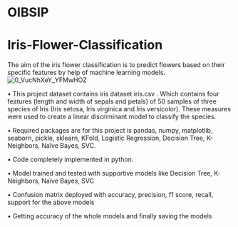 # OIBSIP
# Iris-Flower-Classification
The aim of the iris flower classification is to predict flowers based on their specific features by help of machine learning models.
![0_VucNhXeY_YFMwHOZ](https://miro.medium.com/v2/resize:fit:828/format:webp/1*YYiQed4kj_EZ2qfg_imDWA.png)

•	This project dataset contains iris dataset iris.csv . Which contains four features (length and width of sepals and petals) of 50 samples of three species of Iris (Iris setosa, Iris virginica and Iris versicolor). These measures were used to create a linear discriminant model to classify the species.

•	Required packages are for this project is pandas, numpy, matplotlib, seaborn, pickle, sklearn, KFold, Logistic Regression, Decision Tree, K-Neighbors, Naïve Bayes, SVC.

•	Code completely implemented in python.

•	Model trained and tested with supportive models like Decision Tree, K-Neighbors, Naïve Bayes, SVC

•	Confusion matrix deployed with accuracy, precision, f1 score, recall, support for the above models

•	Getting accuracy of the whole models and finally saving the models

